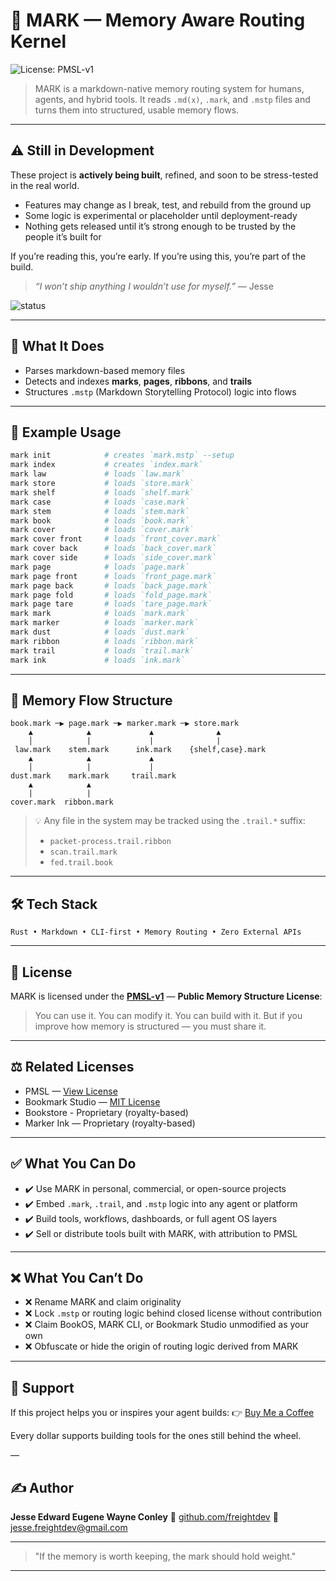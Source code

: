 # 🧠 MARK — Memory Aware Routing Kernel

![License: PMSL-v1](https://img.shields.io/badge/license-PMSL--v1-brightgreen?style=flat-square)

> MARK is a markdown-native memory routing system for humans, agents, and hybrid tools.
> It reads `.md(x)`, `.mark`, and `.mstp` files and turns them into structured, usable memory flows.

---

## ⚠️ Still in Development

These project is **actively being built**, refined, and soon to be stress-tested in the real world.

* Features may change as I break, test, and rebuild from the ground up
* Some logic is experimental or placeholder until deployment-ready
* Nothing gets released until it’s strong enough to be trusted by the people it’s built for

If you’re reading this, you’re early.
If you’re using this, you’re part of the build.

> *“I won’t ship anything I wouldn’t use for myself.”* — Jesse

![status](https://img.shields.io/badge/status-in%20development-orange?style=flat-square)

---

## 📆 What It Does

* Parses markdown-based memory files
* Detects and indexes **marks**, **pages**, **ribbons**, and **trails**
* Structures `.mstp` (Markdown Storytelling Protocol) logic into flows

---

## 🤪 Example Usage

```bash
mark init            # creates `mark.mstp` --setup
mark index           # creates `index.mark`
mark law             # loads `law.mark`
mark store           # loads `store.mark`
mark shelf           # loads `shelf.mark`
mark case            # loads `case.mark`
mark stem            # loads `stem.mark`
mark book            # loads `book.mark`
mark cover           # loads `cover.mark`
mark cover front     # loads `front_cover.mark`
mark cover back      # loads `back_cover.mark`
mark cover side      # loads `side_cover.mark`
mark page            # loads `page.mark`
mark page front      # loads `front_page.mark`
mark page back       # loads `back_page.mark`
mark page fold       # loads `fold_page.mark`
mark page tare       # loads `tare_page.mark`
mark mark            # loads `mark.mark`
mark marker          # loads `marker.mark`
mark dust            # loads `dust.mark`
mark ribbon          # loads `ribbon.mark`
mark trail           # loads `trail.mark`
mark ink             # loads `ink.mark`
```

---

## 🪩 Memory Flow Structure

```text
book.mark ─▶ page.mark ─▶ marker.mark ─▶ store.mark
    ▲            ▲             ▲              ▲
    │            |             |              |
 law.mark    stem.mark      ink.mark    {shelf,case}.mark
    ▲            ▲             ▲
    │            |             |
dust.mark    mark.mark     trail.mark
    ▲            ▲
    |            |
cover.mark  ribbon.mark
```

> 💡 Any file in the system may be tracked using the `.trail.*` suffix:
>
> * `packet-process.trail.ribbon`
> * `scan.trail.mark`
> * `fed.trail.book`

---

## 🛠️ Tech Stack

```
Rust • Markdown • CLI-first • Memory Routing • Zero External APIs
```

---

## 📜 License

MARK is licensed under the [**PMSL-v1**](https://github.com/freightdev/PMSL) — **Public Memory Structure License**:

> You can use it. You can modify it. You can build with it.
> But if you improve how memory is structured — you must share it.

---

## ⚖️ Related Licenses

* PMSL — [View License](https://github.com/freightdev/PMSL)
* Bookmark Studio — [MIT License](https://opensource.org/licenses/MIT)
* Bookstore - Proprietary (royalty-based)
* Marker Ink — Proprietary (royalty-based)

---

## ✅ What You Can Do

* ✔️ Use MARK in personal, commercial, or open-source projects
* ✔️ Embed `.mark`, `.trail`, and `.mstp` logic into any agent or platform
* ✔️ Build tools, workflows, dashboards, or full agent OS layers
* ✔️ Sell or distribute tools built with MARK, with attribution to PMSL

---

## ❌ What You Can’t Do

* ❌ Rename MARK and claim originality
* ❌ Lock `.mstp` or routing logic behind closed license without contribution
* ❌ Claim BookOS, MARK CLI, or Bookmark Studio unmodified as your own
* ❌ Obfuscate or hide the origin of routing logic derived from MARK

---

## 💛 Support

If this project helps you or inspires your agent builds:
👉 [Buy Me a Coffee](https://coff.ee/freightdev)

Every dollar supports building tools for the ones still behind the wheel.

—

## ✍️ Author

**Jesse Edward Eugene Wayne Conley**
🧠 [github.com/freightdev](https://github.com/freightdev)
💬 [jesse.freightdev@gmail.com](mailto:jesse.freightdev@gmail.com)

---

> "If the memory is worth keeping, the mark should hold weight."

---
